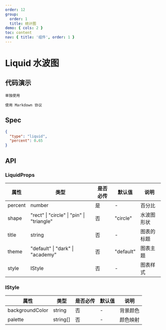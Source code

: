 ```yaml
---
order: 12
group:
  order: 1
  title: 统计图
demo: { cols: 2 }
toc: content
nav: { title: '组件', order: 1 }
---
```


# Liquid 水波图

## 代码演示

<code src="./demos/common">单独使用</code>

<code src="./demos/markdown">使用 Markdown 协议</code>

## Spec

```json
{
  "type": "liquid",
  "percent": 0.65
}
```

## API

### LiquidProps

| 属性    | 类型                                                  | 是否必传 | 默认值    | 说明       |
| ------- | ----------------------------------------------------- | -------- | --------- | ---------- |
| percent | number                                                | 是       | -         | 百分比     |
| shape   | "rect" &#124; "circle" &#124; "pin" &#124; "triangle" | 否       | "circle"  | 水波图形状 |
| title   | string                                                | 否       | -         | 图表的标题 |
| theme   | "default" &#124; "dark" &#124; "academy"              | 否       | "default" | 图表主题   |
| style   | IStyle                                                | 否       | -         | 图表样式   |

### IStyle

| 属性            | 类型     | 是否必传 | 默认值 | 说明     |
| --------------- | -------- | -------- | ------ | -------- |
| backgroundColor | string   | 否       | -      | 背景颜色 |
| palette         | string[] | 否       | -      | 颜色映射 |
